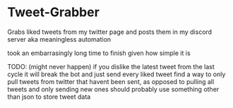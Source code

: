 # Tweet-Grabber
Grabs liked tweets from my twitter page and posts them in my discord server aka meaningless automation

took an embarrasingly long time to finish given how simple it is


TODO: (might never happen)
if you dislike the latest tweet from the last cycle it will break the bot and just send every liked tweet
find a way to only pull tweets from twitter that havent been sent, as opposed to pulling all tweets and only sending new ones
should probably use something other than json to store tweet data

